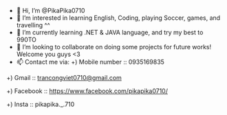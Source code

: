 - 👋 Hi, I’m @PikaPika0710
- 👀 I’m interested in learning English, Coding, playing Soccer, games, and travelling ^^ 
- 🌱 I’m currently learning .NET & JAVA language, and try my best to 990TO
- 💞️ I’m looking to collaborate on doing some projects for future works! Welcome you guys <3
- 📫 Contact me via:
+) Mobile number :: 0935169835

+) Gmail :: trancongviet0710@gmail.com

+) Facebook :: https://www.facebook.com/pikapika0710/

+) Insta :: pikapika._.710
<!---
PikaPika0710/PikaPika0710 is a ✨ special ✨ repository because its `README.md` (this file) appears on your GitHub profile.
You can click the Preview link to take a look at your changes.
--->

